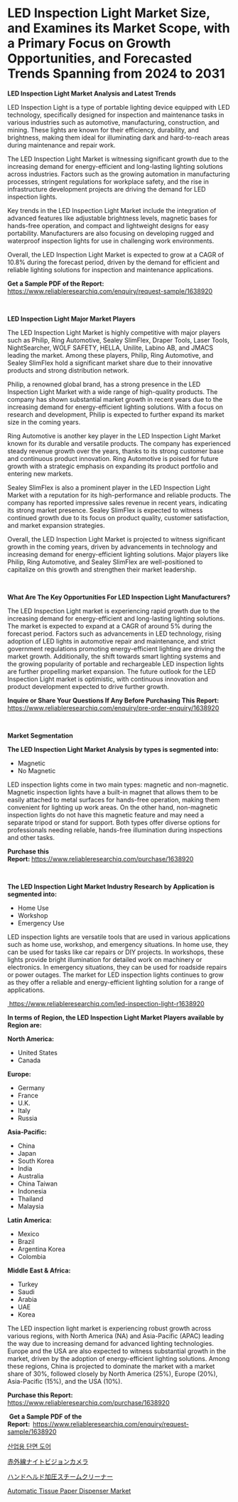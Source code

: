 <p><h1>LED Inspection Light Market Size, and Examines its Market Scope, with a Primary Focus on Growth Opportunities, and Forecasted Trends Spanning from 2024 to 2031</h1></p><p><strong>LED Inspection Light Market Analysis and Latest Trends</strong></p>
<p><p>LED Inspection Light is a type of portable lighting device equipped with LED technology, specifically designed for inspection and maintenance tasks in various industries such as automotive, manufacturing, construction, and mining. These lights are known for their efficiency, durability, and brightness, making them ideal for illuminating dark and hard-to-reach areas during maintenance and repair work.</p><p>The LED Inspection Light Market is witnessing significant growth due to the increasing demand for energy-efficient and long-lasting lighting solutions across industries. Factors such as the growing automation in manufacturing processes, stringent regulations for workplace safety, and the rise in infrastructure development projects are driving the demand for LED inspection lights.</p><p>Key trends in the LED Inspection Light Market include the integration of advanced features like adjustable brightness levels, magnetic bases for hands-free operation, and compact and lightweight designs for easy portability. Manufacturers are also focusing on developing rugged and waterproof inspection lights for use in challenging work environments.</p><p>Overall, the LED Inspection Light Market is expected to grow at a CAGR of 10.8% during the forecast period, driven by the demand for efficient and reliable lighting solutions for inspection and maintenance applications.</p></p>
<p><strong>Get a Sample PDF of the Report:&nbsp;</strong> <a href="https://www.reliableresearchiq.com/enquiry/request-sample/1638920">https://www.reliableresearchiq.com/enquiry/request-sample/1638920</a></p>
<p>&nbsp;</p>
<p><strong>LED Inspection Light Major Market Players</strong></p>
<p><p>The LED Inspection Light Market is highly competitive with major players such as Philip, Ring Automotive, Sealey SlimFlex, Draper Tools, Laser Tools, NightSearcher, WOLF SAFETY, HELLA, Unilite, Labino AB, and JMACS leading the market. Among these players, Philip, Ring Automotive, and Sealey SlimFlex hold a significant market share due to their innovative products and strong distribution network.</p><p>Philip, a renowned global brand, has a strong presence in the LED Inspection Light Market with a wide range of high-quality products. The company has shown substantial market growth in recent years due to the increasing demand for energy-efficient lighting solutions. With a focus on research and development, Philip is expected to further expand its market size in the coming years.</p><p>Ring Automotive is another key player in the LED Inspection Light Market known for its durable and versatile products. The company has experienced steady revenue growth over the years, thanks to its strong customer base and continuous product innovation. Ring Automotive is poised for future growth with a strategic emphasis on expanding its product portfolio and entering new markets.</p><p>Sealey SlimFlex is also a prominent player in the LED Inspection Light Market with a reputation for its high-performance and reliable products. The company has reported impressive sales revenue in recent years, indicating its strong market presence. Sealey SlimFlex is expected to witness continued growth due to its focus on product quality, customer satisfaction, and market expansion strategies.</p><p>Overall, the LED Inspection Light Market is projected to witness significant growth in the coming years, driven by advancements in technology and increasing demand for energy-efficient lighting solutions. Major players like Philip, Ring Automotive, and Sealey SlimFlex are well-positioned to capitalize on this growth and strengthen their market leadership.</p></p>
<p>&nbsp;</p>
<p><strong>What Are The Key Opportunities For LED Inspection Light Manufacturers?</strong></p>
<p><p>The LED Inspection Light market is experiencing rapid growth due to the increasing demand for energy-efficient and long-lasting lighting solutions. The market is expected to expand at a CAGR of around 5% during the forecast period. Factors such as advancements in LED technology, rising adoption of LED lights in automotive repair and maintenance, and strict government regulations promoting energy-efficient lighting are driving the market growth. Additionally, the shift towards smart lighting systems and the growing popularity of portable and rechargeable LED inspection lights are further propelling market expansion. The future outlook for the LED Inspection Light market is optimistic, with continuous innovation and product development expected to drive further growth.</p></p>
<p><strong>Inquire or Share Your Questions If Any Before Purchasing This Report:</strong> <a href="https://www.reliableresearchiq.com/enquiry/pre-order-enquiry/1638920">https://www.reliableresearchiq.com/enquiry/pre-order-enquiry/1638920</a></p>
<p>&nbsp;</p>
<p><strong>Market Segmentation</strong></p>
<p><strong>The LED Inspection Light Market Analysis by types is segmented into:</strong></p>
<p><ul><li>Magnetic</li><li>No Magnetic</li></ul></p>
<p><p>LED inspection lights come in two main types: magnetic and non-magnetic. Magnetic inspection lights have a built-in magnet that allows them to be easily attached to metal surfaces for hands-free operation, making them convenient for lighting up work areas. On the other hand, non-magnetic inspection lights do not have this magnetic feature and may need a separate tripod or stand for support. Both types offer diverse options for professionals needing reliable, hands-free illumination during inspections and other tasks.</p></p>
<p><strong>Purchase this Report:&nbsp;</strong><a href="https://www.reliableresearchiq.com/purchase/1638920">https://www.reliableresearchiq.com/purchase/1638920</a></p>
<p>&nbsp;</p>
<p><strong>The LED Inspection Light Market Industry Research by Application is segmented into:</strong></p>
<p><ul><li>Home Use</li><li>Workshop</li><li>Emergency Use</li></ul></p>
<p><p>LED inspection lights are versatile tools that are used in various applications such as home use, workshop, and emergency situations. In home use, they can be used for tasks like car repairs or DIY projects. In workshops, these lights provide bright illumination for detailed work on machinery or electronics. In emergency situations, they can be used for roadside repairs or power outages. The market for LED inspection lights continues to grow as they offer a reliable and energy-efficient lighting solution for a range of applications.</p></p>
<p><a href="https://www.reliableresearchiq.com/led-inspection-light-r1638920">&nbsp;https://www.reliableresearchiq.com/led-inspection-light-r1638920</a></p>
<p><strong>In terms of Region, the LED Inspection Light Market Players available by Region are:</strong></p>
<p>
    <p> <strong> North America: </strong>
        <ul>
            <li>United States</li>
            <li>Canada</li>
        </ul>
        </p> 
    <p> <strong> Europe: </strong>
        <ul>
            <li>Germany</li>
            <li>France</li>
            <li>U.K.</li>
            <li>Italy</li>
            <li>Russia</li>
        </ul>
        </p> 
    <p> <strong> Asia-Pacific: </strong>
        <ul>
            <li>China</li>
            <li>Japan</li>
            <li>South Korea</li>
            <li>India</li>
            <li>Australia</li>
            <li>China Taiwan</li>
            <li>Indonesia</li>
            <li>Thailand</li>
            <li>Malaysia</li>
        </ul>
        </p> 
    <p> <strong> Latin America: </strong>
        <ul>
            <li>Mexico</li>
            <li>Brazil</li>
            <li>Argentina Korea</li>
            <li>Colombia</li>
        </ul>
        </p> 
    <p> <strong> Middle East & Africa: </strong>
        <ul>
            <li>Turkey</li>
            <li>Saudi</li>
            <li>Arabia</li>
            <li>UAE</li>
            <li>Korea</li>
        </ul>
    </p>
    </p>
<p><p>The LED inspection light market is experiencing robust growth across various regions, with North America (NA) and Asia-Pacific (APAC) leading the way due to increasing demand for advanced lighting technologies. Europe and the USA are also expected to witness substantial growth in the market, driven by the adoption of energy-efficient lighting solutions. Among these regions, China is projected to dominate the market with a market share of 30%, followed closely by North America (25%), Europe (20%), Asia-Pacific (15%), and the USA (10%).</p></p>
<p><strong>Purchase this Report: </strong><a href="https://www.reliableresearchiq.com/purchase/1638920">https://www.reliableresearchiq.com/purchase/1638920</a></p>
<p>&nbsp;<strong>Get a Sample PDF of the Report:&nbsp;&nbsp;</strong><a href="https://www.reliableresearchiq.com/enquiry/request-sample/1638920">https://www.reliableresearchiq.com/enquiry/request-sample/1638920</a></p>
<p><strong></strong></p>
<p><p><a href="https://github.com/vdhdwjyp90142/Market-Research-Report-List-3/blob/main/603689641095.md">산업용 단면 도어</a></p><p><a href="https://medium.com/@henriettemills1/%E8%B5%A4%E5%A4%96%E7%B7%9A%E3%83%8A%E3%82%A4%E3%83%88%E3%83%93%E3%82%B8%E3%83%A7%E3%83%B3%E3%82%AB%E3%83%A1%E3%83%A9%E7%94%A3%E6%A5%AD%E5%88%86%E6%9E%90%E3%83%AC%E3%83%9D%E3%83%BC%E3%83%88-%E5%BF%9C%E7%94%A8-%E5%9C%B0%E5%9F%9F-%E7%AB%B6%E4%BA%89%E6%88%A6%E7%95%A5%E5%88%A5%E3%81%AE%E5%B8%82%E5%A0%B4%E8%A6%8F%E6%A8%A1-%E3%82%B7%E3%82%A7%E3%82%A2-%E3%83%88%E3%83%AC%E3%83%B3%E3%83%89-2024%E5%B9%B4-2031%E5%B9%B4-27690129512c">赤外線ナイトビジョンカメラ</a></p><p><a href="https://github.com/sghwr779811674/Market-Research-Report-List-3/blob/main/338678831499.md">ハンドヘルド加圧スチームクリーナー</a></p><p><a href="https://github.com/zmnbyevx75/Market-Research-Report-List-1/blob/main/automatic-tissue-paper-dispenser-market.md">Automatic Tissue Paper Dispenser Market</a></p></p>